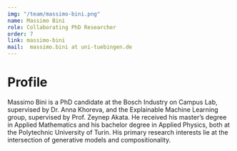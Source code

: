 ```yaml
---
img: "/team/massimo-bini.png"
name: Massimo Bini
role: Collaborating PhD Researcher
order: 7
link: massimo-bini
mail:  massimo.bini at uni-tuebingen.de
---
```


# Profile
Massimo Bini is a PhD candidate at the Bosch Industry on Campus Lab, supervised by Dr. Anna Khoreva, and the Explainable Machine Learning group, supervised by Prof. Zeynep Akata. He received his master’s degree in Applied Mathematics and his bachelor degree in Applied Physics, both at the Polytechnic University of Turin.
His primary research interests lie at the intersection of generative models and compositionality.


